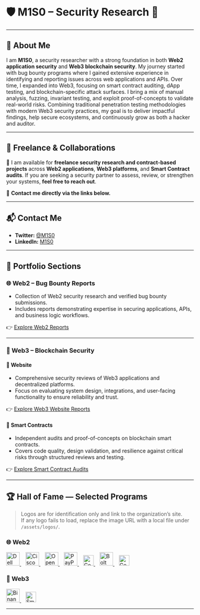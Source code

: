 
# 🛡️ M1S0 – Security Research 👾

---

## 👤 About Me  
I am **M1S0**, a security researcher with a strong foundation in both **Web2 application security** and **Web3 blockchain security**. My journey started with bug bounty programs where I gained extensive experience in identifying and reporting issues across web applications and APIs. Over time, I expanded into Web3, focusing on smart contract auditing, dApp testing, and blockchain-specific attack surfaces. I bring a mix of manual analysis, fuzzing, invariant testing, and exploit proof-of-concepts to validate real-world risks. Combining traditional penetration testing methodologies with modern Web3 security practices, my goal is to deliver impactful findings, help secure ecosystems, and continuously grow as both a hacker and auditor.  

---

## 💼 Freelance & Collaborations  
🚀 I am available for **freelance security research and contract-based projects** across **Web2 applications**, **Web3 platforms**, and **Smart Contract audits**. If you are seeking a security partner to assess, review, or strengthen your systems, **feel free to reach out**.

📧 **Contact me directly via the links below.**

---

## 📬 Contact Me  
- **Twitter:** [@M1S0](https://x.com/UnknownMnz)  
- **LinkedIn:** [M1S0](https://www.linkedin.com/in/m1s0/)  

---

## 📂 Portfolio Sections  

### 🌐 Web2 – Bug Bounty Reports
- Collection of Web2 security research and verified bug bounty submissions.
- Includes reports demonstrating expertise in securing applications, APIs, and business logic workflows.

👉 [Explore Web2 Reports](./Web2/)  

---

### 🔗 Web3 – Blockchain Security  

#### 📌 Website  
- Comprehensive security reviews of Web3 applications and decentralized platforms.
- Focus on evaluating system design, integrations, and user-facing functionality to ensure reliability and trust.

👉 [Explore Web3 Website Reports](./Web3/Website/)  

#### 📌 Smart Contracts  
- Independent audits and proof-of-concepts on blockchain smart contracts.
- Covers code quality, design validation, and resilience against critical risks through structured reviews and testing.

👉 [Explore Smart Contract Audits](./Web3/SmartContracts/)  

---
## 🏆 Hall of Fame — Selected Programs

> Logos are for identification only and link to the organization’s site.  
> If any logo fails to load, replace the image URL with a local file under `/assets/logos/`.

### 🌐 Web2
<p align="left">
  <a href="https://www.dell.com/" title="Dell">
    <img src="https://cdn.jsdelivr.net/npm/simple-icons@v13/icons/dell.svg" alt="Dell" height="36" />
  </a>&nbsp;&nbsp;
  <a href="https://www.cisco.com/" title="Cisco">
    <img src="https://cdn.jsdelivr.net/npm/simple-icons@v13/icons/cisco.svg" alt="Cisco" height="36" />
  </a>&nbsp;&nbsp;
  <a href="https://openai.com/" title="OpenAI">
    <img src="https://cdn.jsdelivr.net/npm/simple-icons@v13/icons/openai.svg" alt="OpenAI" height="36" />
  </a>&nbsp;&nbsp;
  <a href="https://www.paypal.com/" title="PayPal">
    <img src="https://cdn.jsdelivr.net/npm/simple-icons@v13/icons/paypal.svg" alt="PayPal" height="36" />
  </a>&nbsp;&nbsp;
  <a href="https://corporate.comcast.com/" title="Comcast">
    <img src="https://img.shields.io/badge/Comcast-121212?style=for-the-badge" alt="Comcast" height="28" />
  </a>&nbsp;&nbsp;
  <a href="https://bolt.eu/" title="Bolt Technology OÜ">
    <img src="https://cdn.jsdelivr.net/npm/simple-icons@v13/icons/bolt.svg" alt="Bolt" height="36" />
  </a>&nbsp;&nbsp;
  <a href="https://www.gendigital.com/" title="Gen Digital Inc.">
    <img src="https://img.shields.io/badge/Gen%20Digital-121212?style=for-the-badge" alt="Gen Digital" height="28" />
  </a>
</p>

### 🔗 Web3
<p align="left">
  <a href="https://www.binance.com/" title="Binance">
    <img src="https://cdn.jsdelivr.net/npm/simple-icons@v13/icons/binance.svg" alt="Binance" height="36" />
  </a>&nbsp;&nbsp;
  <a href="https://smartcontractsecurity.org/" title="Smart Contract Security (SWC Registry)">
    <img src="https://img.shields.io/badge/Smart%20Contract%20Security-121212?style=for-the-badge" alt="Smart Contract Security" height="28" />
  </a>
</p>

---


